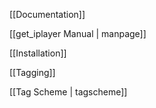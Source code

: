 [[Documentation]]

[[get_iplayer Manual | manpage]]

[[Installation]]

[[Tagging]]

[[Tag Scheme | tagscheme]]

